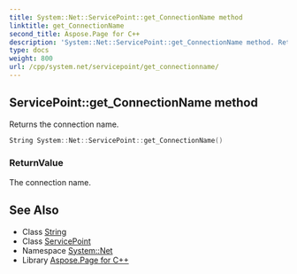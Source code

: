```yaml
---
title: System::Net::ServicePoint::get_ConnectionName method
linktitle: get_ConnectionName
second_title: Aspose.Page for C++
description: 'System::Net::ServicePoint::get_ConnectionName method. Returns the connection name in C++.'
type: docs
weight: 800
url: /cpp/system.net/servicepoint/get_connectionname/
---
```

## ServicePoint::get_ConnectionName method


Returns the connection name.

```cpp
String System::Net::ServicePoint::get_ConnectionName()
```


### ReturnValue

The connection name.

## See Also

* Class [String](../../../system/string/)
* Class [ServicePoint](../)
* Namespace [System::Net](../../)
* Library [Aspose.Page for C++](../../../)
